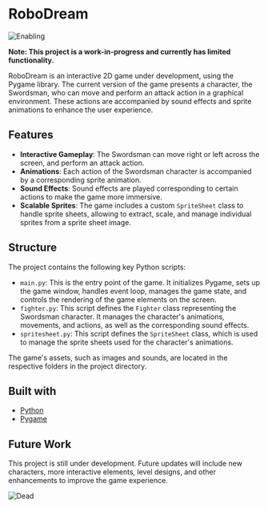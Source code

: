 # RoboDream 

![Enabling](https://github.com/dazemc/RoboDream/assets/5232234/a7484bfe-10b7-4d79-a1ef-3822c31721f3)


**Note: This project is a work-in-progress and currently has limited functionality.**

RoboDream is an interactive 2D game under development, using the Pygame library. The current version of the game presents a character, the Swordsman, who can move and perform an attack action in a graphical environment. These actions are accompanied by sound effects and sprite animations to enhance the user experience. 

## Features 

- **Interactive Gameplay**: The Swordsman can move right or left across the screen, and perform an attack action.
- **Animations**: Each action of the Swordsman character is accompanied by a corresponding sprite animation.
- **Sound Effects**: Sound effects are played corresponding to certain actions to make the game more immersive.
- **Scalable Sprites**: The game includes a custom `SpriteSheet` class to handle sprite sheets, allowing to extract, scale, and manage individual sprites from a sprite sheet image.

## Structure

The project contains the following key Python scripts:

- `main.py`: This is the entry point of the game. It initializes Pygame, sets up the game window, handles event loop, manages the game state, and controls the rendering of the game elements on the screen.
- `fighter.py`: This script defines the `Fighter` class representing the Swordsman character. It manages the character's animations, movements, and actions, as well as the corresponding sound effects.
- `spritesheet.py`: This script defines the `SpriteSheet` class, which is used to manage the sprite sheets used for the character's animations.

The game's assets, such as images and sounds, are located in the respective folders in the project directory.

## Built with

- [Python](https://www.python.org/)
- [Pygame](https://www.pygame.org/)

## Future Work

This project is still under development. Future updates will include new characters, more interactive elements, level designs, and other enhancements to improve the game experience.

![Dead](https://github.com/dazemc/RoboDream/assets/5232234/9698f03e-53a8-4190-ad44-bf06ee05982d)
